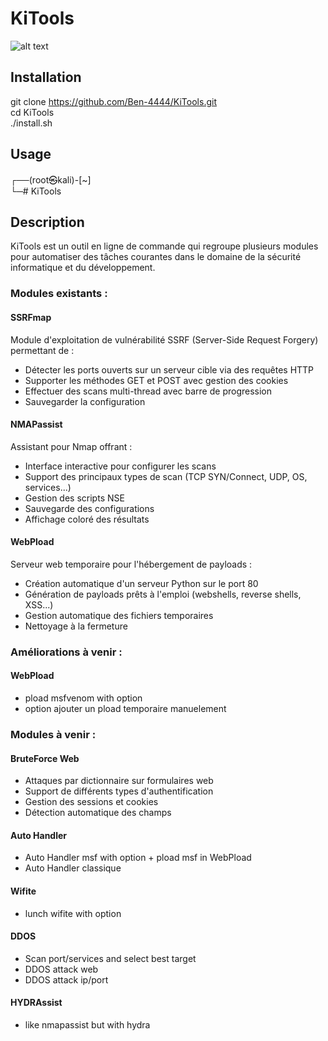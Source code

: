 # KiTools

![alt text](https://github.com/Ben-4444/KiTools/blob/main/modules/galerie/img.png)

## Installation 
git clone https://github.com/Ben-4444/KiTools.git<br>
cd KiTools<br>
./install.sh

## Usage
┌──(root㉿kali)-[~]<br>
└─# KiTools


## Description
KiTools est un outil en ligne de commande qui regroupe plusieurs modules pour automatiser des tâches courantes dans le domaine de la sécurité informatique et du développement.


### Modules existants :

#### SSRFmap
Module d'exploitation de vulnérabilité SSRF (Server-Side Request Forgery) permettant de :
- Détecter les ports ouverts sur un serveur cible via des requêtes HTTP
- Supporter les méthodes GET et POST avec gestion des cookies
- Effectuer des scans multi-thread avec barre de progression
- Sauvegarder la configuration

#### NMAPassist 
Assistant pour Nmap offrant :
- Interface interactive pour configurer les scans
- Support des principaux types de scan (TCP SYN/Connect, UDP, OS, services...)
- Gestion des scripts NSE
- Sauvegarde des configurations
- Affichage coloré des résultats

#### WebPload
Serveur web temporaire pour l'hébergement de payloads :
- Création automatique d'un serveur Python sur le port 80
- Génération de payloads prêts à l'emploi (webshells, reverse shells, XSS...)
- Gestion automatique des fichiers temporaires
- Nettoyage à la fermeture


### Améliorations à venir :
#### WebPload
- pload msfvenom with option
- option ajouter un pload temporaire manuelement 


### Modules à venir :

#### BruteForce Web
- Attaques par dictionnaire sur formulaires web
- Support de différents types d'authentification
- Gestion des sessions et cookies
- Détection automatique des champs

#### Auto Handler
- Auto Handler msf with option + pload msf in WebPload
- Auto Handler classique


#### Wifite
- lunch wifite with option

#### DDOS
- Scan port/services and select best target
- DDOS attack web
- DDOS attack ip/port

#### HYDRAssist
- like nmapassist but with hydra